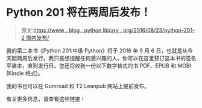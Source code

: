 # Python 201 将在两周后发布！

> 原文:[https://www . blog . python library . org/2016/08/23/python-201-2 周内发布/](https://www.blog.pythonlibrary.org/2016/08/23/python-201-releasing-in-2-weeks/)

我的第二本书《Python 201:中级 Python》将于 2016 年 9 月 6 日，也就是从今天起两周后发行。我只是想提醒任何感兴趣的人，你可以在这里预订这本书的签名平装本，直到发行日。您还将收到一份以下数字格式的书:PDF、EPUB 和 MOBI (Kindle 格式)。

我的书也可以在 Gumroad 和 T2 Leanpub 网站上提前发布。

有关更多信息，请查看这些链接！